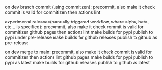 on dev branch commit (using commitizen):
	precommit, also make it check commit is valid for commitizen
	then actions lint

experimental releases(manually triggered workflow, where alpha, beta, etc... is specified):
	precommit, also make it check commit is valid for commitizen
	github pages
	then actions lint
	make builds for pypi
	publish to pypi under pre-release
	make builds for github releases
	publish to github as pre-release

on dev merge to main:
	precommit, also make it check commit is valid for commitizen
	then actions lint
	github pages
	make builds for pypi
	publish to pypi as latest
	make builds for github releases
	publish to github as latest
